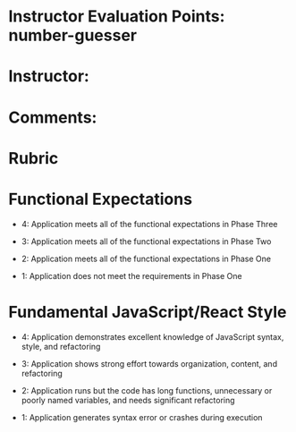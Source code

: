 # Instructor Evaluation Points: number-guesser
# Instructor:
# Comments:

# Rubric

# Functional Expectations

* 4: Application meets all of the functional expectations in Phase Three

* 3: Application meets all of the functional expectations in Phase Two

* 2: Application meets all of the functional expectations in Phase One

* 1: Application does not meet the requirements in Phase One

# Fundamental JavaScript/React Style

* 4: Application demonstrates excellent knowledge of JavaScript syntax, style, and refactoring

* 3: Application shows strong effort towards organization, content, and refactoring

* 2: Application runs but the code has long functions, unnecessary or poorly named variables, and needs significant refactoring

* 1: Application generates syntax error or crashes during execution

